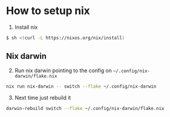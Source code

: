 # How to setup nix

1. Install nix

```sh
$ sh <(curl -L https://nixos.org/nix/install)
```

## Nix darwin

2. Run nix darwin pointing to the config on `~/.config/nix-darwin/flake.nix`

```sh
nix run nix-darwin -- switch --flake ~/.config/nix-darwin
```

3. Next time just rebuild it

```sh
darwin-rebuild switch --flake ~/.config/nix-darwin/flake.nix
```

